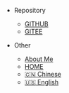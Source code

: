 - Repository

  - [GITHUB](https://github.com/tomsun28/sureness ':ignore')  
  - [GITEE](https://gitee.com/tomsun28/sureness ':ignore')  

- Other
  - [About Me](https://usthe.com)
  - [HOME](/en/)
  - [:cn: Chinese](/)
  - [:us: English](/en/)